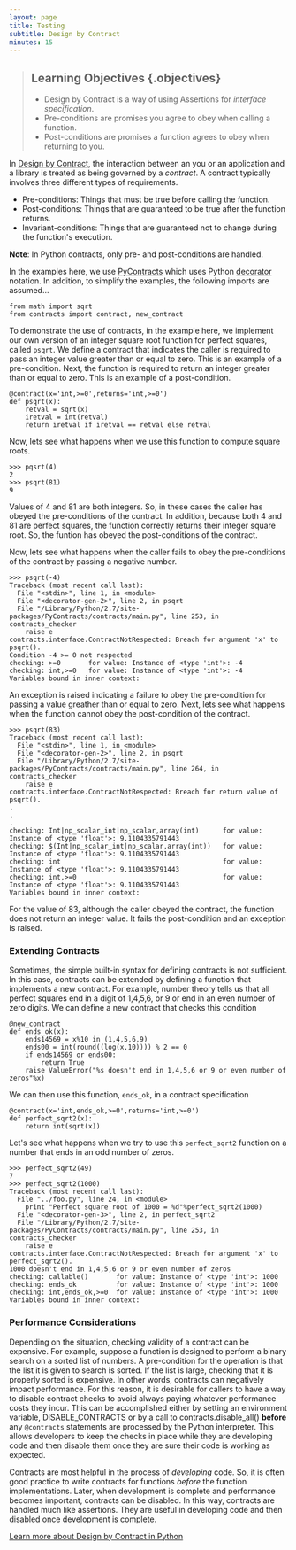 ```yaml
---
layout: page
title: Testing
subtitle: Design by Contract
minutes: 15
---
```

> ## Learning Objectives {.objectives}
>
> *   Design by Contract is a way of using Assertions for _interface specification_.
> *   Pre-conditions are promises you agree to obey when calling a function.
> *   Post-conditions are promises a function agrees to obey when returning to you.

In [Design by Contract](https://en.wikipedia.org/wiki/Design_by_contract), the interaction between an
you or an application and a library is treated as being governed by a *contract*. A contract typically
involves three different types of requirements.

* Pre-conditions: Things that must be true before calling the function.
* Post-conditions: Things that are guaranteed to be true after the function returns.
* Invariant-conditions: Things that are guaranteed not to change during the function's execution.

**Note**: In Python contracts, only pre- and post-conditions are handled.

In the examples here, we use [PyContracts](https://andreacensi.github.io/contracts/index.html#) which uses
Python [decorator](https://www.python.org/dev/peps/pep-0318) notation. In addition, to simplify the examples,
the following imports are assumed...

~~~ {.python}
from math import sqrt
from contracts import contract, new_contract
~~~

To demonstrate the use of contracts, in the example here, we implement our own version of an integer square root
function for perfect squares, called `psqrt`. We define a contract that indicates the caller is required to pass an
integer value greater than or equal to zero. This is an example of a pre-condition. Next, the function is required
to return an integer greater than or equal to zero. This is an example of a post-condition.

~~~ {.python}
@contract(x='int,>=0',returns='int,>=0')
def psqrt(x):
    retval = sqrt(x)
    iretval = int(retval)
    return iretval if iretval == retval else retval
~~~

Now, lets see what happens when we use this function to compute square roots.

~~~ {.output}
>>> pqsrt(4)
2
>>> psqrt(81)
9
~~~

Values of 4 and 81 are both integers. So, in these cases the caller has obeyed the pre-conditions of the contract.
In addition, because both 4 and 81 are perfect squares, the function correctly returns their integer square root.
So, the funtion has obeyed the post-conditions of the contract.

Now, lets see what happens when the caller fails to obey the pre-conditions of the contract by passing a negative
number.

~~~ {.output}
>>> psqrt(-4)
Traceback (most recent call last):
  File "<stdin>", line 1, in <module>
  File "<decorator-gen-2>", line 2, in psqrt
  File "/Library/Python/2.7/site-packages/PyContracts/contracts/main.py", line 253, in contracts_checker
    raise e
contracts.interface.ContractNotRespected: Breach for argument 'x' to psqrt().
Condition -4 >= 0 not respected
checking: >=0       for value: Instance of <type 'int'>: -4   
checking: int,>=0   for value: Instance of <type 'int'>: -4   
Variables bound in inner context:
~~~

An exception is raised indicating a failure to obey the pre-condition for passing a value greather than or equal to zero.
Next, lets see what happens when the function cannot obey the post-condition of the contract.

~~~ {.output}
>>> psqrt(83)
Traceback (most recent call last):
  File "<stdin>", line 1, in <module>
  File "<decorator-gen-2>", line 2, in psqrt
  File "/Library/Python/2.7/site-packages/PyContracts/contracts/main.py", line 264, in contracts_checker
    raise e
contracts.interface.ContractNotRespected: Breach for return value of psqrt().
.
.
.
checking: Int|np_scalar_int|np_scalar,array(int)      for value: Instance of <type 'float'>: 9.1104335791443   
checking: $(Int|np_scalar_int|np_scalar,array(int))   for value: Instance of <type 'float'>: 9.1104335791443   
checking: int                                         for value: Instance of <type 'float'>: 9.1104335791443   
checking: int,>=0                                     for value: Instance of <type 'float'>: 9.1104335791443   
Variables bound in inner context:
~~~

For the value of 83, although the caller obeyed the contract, the function does not
return an integer value. It fails the post-condition and an exception is raised.

### Extending Contracts

Sometimes, the simple built-in syntax for defining contracts is not sufficient. In this case, contracts can
be extended by defining a function that implements a new contract. For example, number theory tells us that
all perfect squares end in a digit of 1,4,5,6, or 9 or end in an even number of zero digits. We can define
a new contract that checks this condition

~~~ {.python}
@new_contract
def ends_ok(x):
    ends14569 = x%10 in (1,4,5,6,9)
    ends00 = int(round((log(x,10)))) % 2 == 0
    if ends14569 or ends00:
        return True
    raise ValueError("%s doesn't end in 1,4,5,6 or 9 or even number of zeros"%x)
~~~

We can then use this function, `ends_ok`, in a contract specification

~~~ {.python}
@contract(x='int,ends_ok,>=0',returns='int,>=0')
def perfect_sqrt2(x):
    return int(sqrt(x))
~~~

Let's see what happens when we try to use this `perfect_sqrt2` function on a number that ends in an
odd number of zeros.

~~~ {.output}
>>> perfect_sqrt2(49)
7
>>> perfect_sqrt2(1000)
Traceback (most recent call last):
  File "../foo.py", line 24, in <module>
    print "Perfect square root of 1000 = %d"%perfect_sqrt2(1000)
  File "<decorator-gen-3>", line 2, in perfect_sqrt2
  File "/Library/Python/2.7/site-packages/PyContracts/contracts/main.py", line 253, in contracts_checker
    raise e
contracts.interface.ContractNotRespected: Breach for argument 'x' to perfect_sqrt2().
1000 doesn't end in 1,4,5,6 or 9 or even number of zeros
checking: callable()       for value: Instance of <type 'int'>: 1000   
checking: ends_ok          for value: Instance of <type 'int'>: 1000   
checking: int,ends_ok,>=0  for value: Instance of <type 'int'>: 1000   
Variables bound in inner context:
~~~

### Performance Considerations

Depending on the situation, checking validity of a contract can be expensive. For example, suppose a function
is designed to perform a binary search on a sorted list of numbers. A pre-condition for the operation is that
the list it is given to search is sorted. If the list is large, checking that it is properly sorted is expensive.
In other words, contracts can negatively impact performance. For this reason, it is desirable for callers to
have a way to disable contract checks to avoid always paying whatever performance costs they incur. This can
be accomplished either by setting an environment variable, DISABLE_CONTRACTS or by a call to
contracts.disable_all() **before** any `@contracts` statements are processed by the Python interpreter.
This allows developers to keep the checks in place while they are developing code and then disable them once
they are sure their code is working as expected.

Contracts are most helpful in the process of _developing_ code. So, it is often good practice to write
contracts for functions _before_ the function implementations. Later, when development is complete and
performance becomes important, contracts can be disabled. In this way, contracts are handled much like
assertions. They are useful in developing code and then disabled once development is complete.

[Learn more about Design by Contract in Python](https://andreacensi.github.io/contracts/index.html#)
